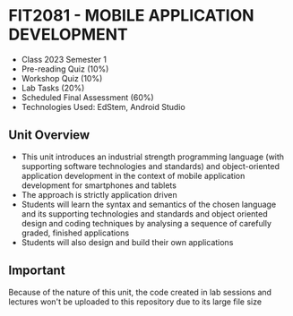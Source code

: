 # FIT2081 - MOBILE APPLICATION DEVELOPMENT
- Class 2023 Semester 1
- Pre-reading Quiz (10%)
- Workshop Quiz (10%)
- Lab Tasks (20%)
- Scheduled Final Assessment (60%)
- Technologies Used: EdStem, Android Studio

## Unit Overview
- This unit introduces an industrial strength programming language (with supporting software technologies and standards) and object-oriented application development in the context of mobile application development for smartphones and tablets
 - The approach is strictly application driven
- Students will learn the syntax and semantics of the chosen language and its supporting technologies and standards and object oriented design and coding techniques by analysing a sequence of carefully graded, finished applications
 - Students will also design and build their own applications

## Important
Because of the nature of this unit, the code created in lab sessions and lectures won't be uploaded to this repository due to its large file size